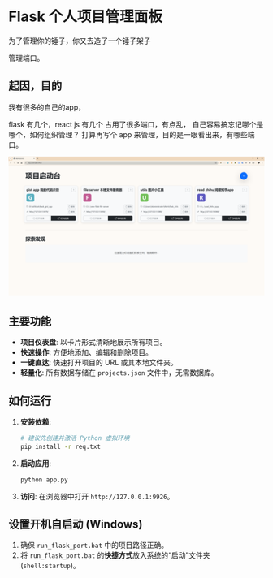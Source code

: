 # Flask 个人项目管理面板

为了管理你的锤子，你又去造了一个锤子架子

管理端口。

## 起因，目的

我有很多的自己的app，

flask 有几个，react js 有几个
占用了很多端口，有点乱， 自己容易搞忘记哪个是哪个，如何组织管理？
打算再写个 app 来管理，目的是一眼看出来，有哪些端口。


![项目截图](效果图/a3.png)

## 主要功能

- **项目仪表盘**: 以卡片形式清晰地展示所有项目。
- **快速操作**: 方便地添加、编辑和删除项目。
- **一键直达**: 快速打开项目的 URL 或其本地文件夹。
- **轻量化**: 所有数据存储在 `projects.json` 文件中，无需数据库。

## 如何运行

1.  **安装依赖**:
    ```bash
    # 建议先创建并激活 Python 虚拟环境
    pip install -r req.txt
    ```

2.  **启动应用**:
    ```bash
    python app.py
    ```

3.  **访问**:
    在浏览器中打开 `http://127.0.0.1:9926`。

## 设置开机自启动 (Windows)

1.  确保 `run_flask_port.bat` 中的项目路径正确。
2.  将 `run_flask_port.bat` 的**快捷方式**放入系统的“启动”文件夹 (`shell:startup`)。